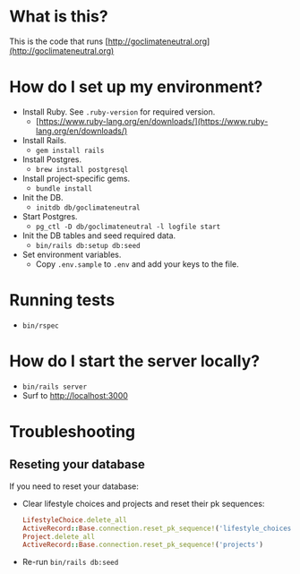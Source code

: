 # What is this?

This is the code that runs [http://goclimateneutral.org](http://goclimateneutral.org)

# How do I set up my environment?

* Install Ruby. See `.ruby-version` for required version.
  * [https://www.ruby-lang.org/en/downloads/](https://www.ruby-lang.org/en/downloads/)
* Install Rails.
  * `gem install rails`
* Install Postgres.
  * `brew install postgresql` 
* Install project-specific gems.
  * `bundle install`  
* Init the DB.
  * `initdb db/goclimateneutral`
* Start Postgres.
  * `pg_ctl -D db/goclimateneutral -l logfile start`
* Init the DB tables and seed required data.
  * `bin/rails db:setup db:seed`
* Set environment variables.
  * Copy `.env.sample` to `.env` and add your keys to the file.

# Running tests

* `bin/rspec`

# How do I start the server locally?

* `bin/rails server`
* Surf to [http://localhost:3000](http://localhost:3000)

# Troubleshooting

## Reseting your database

If you need to reset your database:

* Clear lifestyle choices and projects and reset their pk sequences:

  ```ruby
  LifestyleChoice.delete_all
  ActiveRecord::Base.connection.reset_pk_sequence!('lifestyle_choices')
  Project.delete_all
  ActiveRecord::Base.connection.reset_pk_sequence!('projects')
  ```

* Re-run `bin/rails db:seed`
